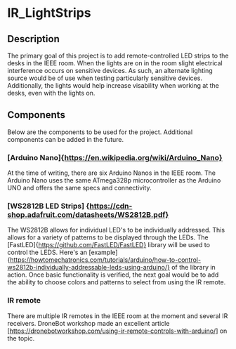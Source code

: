 # IR_LightStrips
## Description
The primary goal of this project is to add remote-controlled LED strips to the desks in the IEEE room. When the lights are on in the room slight electrical interference occurs on sensitive devices. As such, an alternate lighting source would be of use when testing particularly sensitive devices. Additionally, the lights would help increase visability when working at the desks, even with the lights on. 

## Components
Below are the components to be used for the project. Additional components can be added in the future.
### [Arduino Nano]{https://en.wikipedia.org/wiki/Arduino_Nano}
At the time of writing, there are six Arduino Nanos in the IEEE room. The Arduino Nano uses the same ATmega328p microcontroller as the Arduino UNO and offers the same specs and connectivity. 

### [WS2812B LED Strips] {https://cdn-shop.adafruit.com/datasheets/WS2812B.pdf} 
The WS2812B allows for individual LED's to be individually addressed. This allows for a variety of patterns to be displayed through the LEDs. The [FastLED]{https://github.com/FastLED/FastLED} library will be used to control the LEDS. Here's an [example]{https://howtomechatronics.com/tutorials/arduino/how-to-control-ws2812b-individually-addressable-leds-using-arduino/} of the library in action. Once basic functionality is verified, the next goal would be to add the ability to choose colors and patterns to select from using the IR remote.

### IR remote
There are multiple IR remotes in the IEEE room at the moment and several IR receivers. DroneBot workshop made an excellent article [https://dronebotworkshop.com/using-ir-remote-controls-with-arduino/] on the topic.
